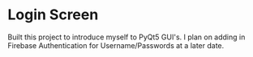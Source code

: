 # Login Screen

Built this project to introduce myself to PyQt5 GUI's. I plan on adding in Firebase Authentication for Username/Passwords at a later date.